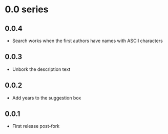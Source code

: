 # 0.0 series

## 0.0.4

- Search works when the first authors have names with ASCII characters

## 0.0.3

- Unbork the description text

## 0.0.2

- Add years to the suggestion box

## 0.0.1

- First release post-fork
